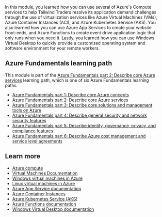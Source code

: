 In this module, you learned how you can use several of Azure's Compute services to help Tailwind Traders resolve its application demand challenges through the use of virtualization services like Azure Virtual Machines (VMs), Azure Container Instances (ACI), and Azure Kubernetes Service (AKS). You also learned how you can use Azure App Services to create your website front-ends, and Azure Functions to create event drive application logic that only runs when you need it. Lastly, you learned how you can use Windows Virtual Desktop to quickly provide a customized operating system and software environment for your remote workers.

## Azure Fundamentals learning path

This module is part of the [Azure Fundamentals part 2: Describe core Azure services](/learn/paths/az-900-describe-core-azure-services/) learning path, which is one of six Azure Fundamentals learning paths.

- [Azure Fundamentals part 1: Describe core Azure concepts](/learn/paths/az-900-describe-cloud-concepts/)
- [Azure Fundamentals part 2: Describe core Azure services](/learn/paths/az-900-describe-core-azure-services/)
- [Azure Fundamentals part 3: Describe core solutions and management tools on Azure](/learn/paths/)
- [Azure Fundamentals part 4: Describe general security and network security features](/learn/paths/)
- [Azure Fundamentals part 5: Describe identity, governance, privacy, and compliance features](/learn/paths/)
- [Azure Fundamentals part 6: Describe Azure cost management and service level agreements](/learn/paths/)

## Learn more

- [Azure compute](https://azure.microsoft.com/product-categories/compute?azure-portal=true)
- [Virtual Machines Documentation](https://docs.microsoft.com/azure/virtual-machines/?azure-portal=true)
- [Windows virtual machines in Azure](https://docs.microsoft.com/azure/virtual-machines/windows/?azure-portal=true)
- [Linux virtual machines in Azure](https://docs.microsoft.com/azure/virtual-machines/linux/?azure-portal=true)
- [Azure App Service documentation](https://docs.microsoft.com/azure/app-service/?azure-portal=true)
- [Azure Container Instances](https://azure.microsoft.com/services/container-instances?azure-portal=true)
- [Azure Kubernetes Service (AKS)](https://azure.microsoft.com/services/kubernetes-service?azure-portal=true)
- [Azure Functions documentation](https://docs.microsoft.com/azure/azure-functions/?azure-portal=true)
- [Windows Virtual Desktop documentation](https://docs.microsoft.com/azure/virtual-desktop/?azure-portal=true)
